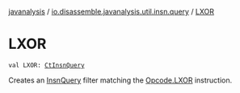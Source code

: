 [javanalysis](../index.md) / [io.disassemble.javanalysis.util.insn.query](index.md) / [LXOR](./-l-x-o-r.md)

# LXOR

`val LXOR: `[`CtInsnQuery`](-ct-insn-query/index.md)

Creates an [InsnQuery](-insn-query/index.md) filter matching the [Opcode.LXOR](#) instruction.

